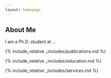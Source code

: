 ```yaml
---
layout: homepage
---
```


## About Me

I am a Ph.D. student at ...

{% include_relative _includes/publications.md %}

{% include_relative _includes/education.md %}

{% include_relative _includes/services.md %}
